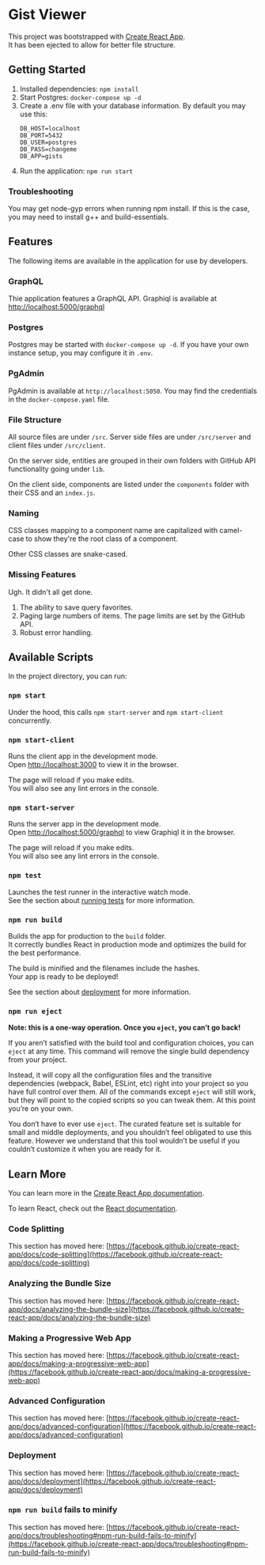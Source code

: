 # Gist Viewer

This project was bootstrapped with [Create React App](https://github.com/facebook/create-react-app).\
It has been ejected to allow for better file structure.

## Getting Started

1. Installed dependencies: `npm install`
1. Start Postgres: `docker-compose up -d`
1. Create a .env file with your database information. By default you may use this:
    ```.env
    DB_HOST=localhost
    DB_PORT=5432
    DB_USER=postgres
    DB_PASS=changeme
    DB_APP=gists
    ```
1. Run the application: `npm run start`

### Troubleshooting

You may get node-gyp errors when running npm install. If this is the case, you may need to install
g++ and build-essentials.

## Features

The following items are available in the application for use by developers.

### GraphQL

Thie application features a GraphQL API. Graphiql is available at \
[http://localhost:5000/graphql](http://localhost:5000/graphql)

### Postgres

Postgres may be started with `docker-compose up -d`. If you have your own instance setup, you may configure it in `.env`.

### PgAdmin

PgAdmin is available at `http://localhost:5050`. You may find the credentials in the `docker-compose.yaml` file.

### File Structure

All source files are under `/src`. Server side files are under `/src/server` and client files under `/src/client`.  

On the server side, entities are grouped in their own folders with GitHub API functionality going under `lib`.

On the client side, components are listed under the `components` folder with their CSS and an `index.js`.

### Naming

CSS classes mapping to a component name are capitalized with camel-case to show they're the root class of a component.

Other CSS classes are snake-cased.

### Missing Features

Ugh. It didn't all get done. 
1. The ability to save query favorites.
1. Paging large numbers of items. The page limits are set by the GitHub API.
1. Robust error handling.

## Available Scripts

In the project directory, you can run:

### `npm start`

Under the hood, this calls `npm start-server` and `npm start-client` concurrently.

### `npm start-client`

Runs the client app in the development mode.\
Open [http://localhost:3000](http://localhost:3000) to view it in the browser.

The page will reload if you make edits.\
You will also see any lint errors in the console.

### `npm start-server`

Runs the server app in the development mode.\
Open [http://localhost:5000/graphql](http://localhost:5000/graphql) to view Graphiql it in the browser.

The page will reload if you make edits.\
You will also see any lint errors in the console.

### `npm test`

Launches the test runner in the interactive watch mode.\
See the section about [running tests](https://facebook.github.io/create-react-app/docs/running-tests) for more information.

### `npm run build`

Builds the app for production to the `build` folder.\
It correctly bundles React in production mode and optimizes the build for the best performance.

The build is minified and the filenames include the hashes.\
Your app is ready to be deployed!

See the section about [deployment](https://facebook.github.io/create-react-app/docs/deployment) for more information.

### `npm run eject`

**Note: this is a one-way operation. Once you `eject`, you can’t go back!**

If you aren’t satisfied with the build tool and configuration choices, you can `eject` at any time. This command will remove the single build dependency from your project.

Instead, it will copy all the configuration files and the transitive dependencies (webpack, Babel, ESLint, etc) right into your project so you have full control over them. All of the commands except `eject` will still work, but they will point to the copied scripts so you can tweak them. At this point you’re on your own.

You don’t have to ever use `eject`. The curated feature set is suitable for small and middle deployments, and you shouldn’t feel obligated to use this feature. However we understand that this tool wouldn’t be useful if you couldn’t customize it when you are ready for it.

## Learn More

You can learn more in the [Create React App documentation](https://facebook.github.io/create-react-app/docs/getting-started).

To learn React, check out the [React documentation](https://reactjs.org/).

### Code Splitting

This section has moved here: [https://facebook.github.io/create-react-app/docs/code-splitting](https://facebook.github.io/create-react-app/docs/code-splitting)

### Analyzing the Bundle Size

This section has moved here: [https://facebook.github.io/create-react-app/docs/analyzing-the-bundle-size](https://facebook.github.io/create-react-app/docs/analyzing-the-bundle-size)

### Making a Progressive Web App

This section has moved here: [https://facebook.github.io/create-react-app/docs/making-a-progressive-web-app](https://facebook.github.io/create-react-app/docs/making-a-progressive-web-app)

### Advanced Configuration

This section has moved here: [https://facebook.github.io/create-react-app/docs/advanced-configuration](https://facebook.github.io/create-react-app/docs/advanced-configuration)

### Deployment

This section has moved here: [https://facebook.github.io/create-react-app/docs/deployment](https://facebook.github.io/create-react-app/docs/deployment)

### `npm run build` fails to minify

This section has moved here: [https://facebook.github.io/create-react-app/docs/troubleshooting#npm-run-build-fails-to-minify](https://facebook.github.io/create-react-app/docs/troubleshooting#npm-run-build-fails-to-minify)
